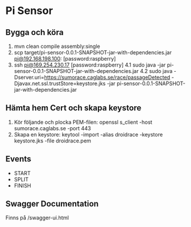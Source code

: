 Pi Sensor
=================================
Bygga och köra
---------------------------------
1.   mvn clean compile assembly:single
2.   scp target/pi-sensor-0.0.1-SNAPSHOT-jar-with-dependencies.jar pi@192.168.198.100: [password:raspberry]
3.   ssh pi@169.254.230.17 [password:raspberry]
4.1  sudo java -jar pi-sensor-0.0.1-SNAPSHOT-jar-with-dependencies.jar
4.2  sudo java -Dserver.uri=https://sumorace.caglabs.se/race/passageDetected -Djavax.net.ssl.trustStore=keystore.jks -jar pi-sensor-0.0.1-SNAPSHOT-jar-with-dependencies.jar

Hämta hem Cert och skapa keystore
---------------------------------
1. Kör följande och plocka PEM-filen: openssl s_client -host sumorace.caglabs.se -port 443
2. Skapa en keystore: keytool -import -alias droidrace -keystore keystore.jks -file droidrace.pem

Events
---------------------------------
* START
* SPLIT
* FINISH

Swagger Documentation
---------------------------------
Finns på <host>/swagger-ui.html




